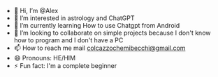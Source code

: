 - 👋 Hi, I’m @Alex
- 👀 I’m interested in astrology and ChatGPT 
- 🌱 I’m currently learning How to use Chatgpt from Android
- 💞️ I’m looking to collaborate on simple projects because I don't know how to program and I don't have a PC
- 📫 How to reach me mail colcazzochemibecchi@gmail.com
- 😄 Pronouns: HE/HIM
- ⚡ Fun fact: I'm a complete beginner 

<!---
Alejea/Alejea is a ✨ special ✨ repository because its `README.md` (this file) appears on your GitHub profile.
You can click the Preview link to take a look at your changes.
--->
